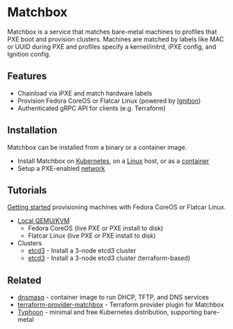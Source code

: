 # Matchbox

Matchbox is a service that matches bare-metal machines to profiles that PXE boot and provision clusters. Machines are matched by labels like MAC or UUID during PXE and profiles specify a kernel/initrd, iPXE config, and Ignition config.

## Features

* Chainload via iPXE and match hardware labels
* Provision Fedora CoreOS or Flatcar Linux (powered by [Ignition](https://github.com/coreos/ignition))
* Authenticated gRPC API for clients (e.g. Terraform)

## Installation

Matchbox can be installed from a binary or a container image.

* Install Matchbox on [Kubernetes](deployment.md#kubernetes), on a [Linux](deployment.md) host, or as a [container](deployment.md#docker)
* Setup a PXE-enabled [network](network-setup.md)

## Tutorials

[Getting started](getting-started.md) provisioning machines with Fedora CoreOS or Flatcar Linux.

* [Local QEMU/KVM](getting-started-docker.md)
    * Fedora CoreOS (live PXE or PXE install to disk)
    * Flatcar Linux (live PXE or PXE install to disk)
* Clusters
    * [etcd3](getting-started-docker.md) - Install a 3-node etcd3 cluster
    * [etcd3](https://github.com/poseidon/matchbox/tree/master/examples/terraform/etcd3-install) - Install a 3-node etcd3 cluster (terraform-based)

## Related

* [dnsmasq](https://github.com/poseidon/matchbox/tree/master/contrib/dnsmasq) - container image to run DHCP, TFTP, and DNS services
* [terraform-provider-matchbox](https://github.com/poseidon/terraform-provider-matchbox) - Terraform provider plugin for Matchbox
* [Typhoon](https://typhoon.psdn.io/) - minimal and free Kubernetes distribution, supporting bare-metal
